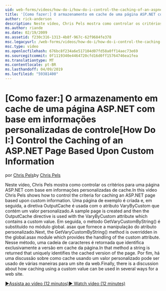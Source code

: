 ```yaml
---
uid: web-forms/videos/how-do-i/how-do-i-control-the-caching-of-an-aspnet-page-based-upon-custom-information
title: '[Como fazer:] O armazenamento em cache de uma página ASP.NET com base em informações personalizadas de controle | Microsoft Docs'
author: rick-anderson
description: Neste vídeo, Chris Pels mostra como controlar os critérios para uma página ASP.NET com base em informações personalizadas de cache. Uma página de exemplo é criada e, em seguida, ão....
ms.author: riande
ms.date: 02/19/2009
ms.assetid: f230c316-1313-4b8f-967c-62f9684fe378
msc.legacyurl: /web-forms/videos/how-do-i/how-do-i-control-the-caching-of-an-aspnet-page-based-upon-custom-information
msc.type: video
ms.openlocfilehash: 676bc8f234a6e517104d07fd58a0ff14aec73e69
ms.sourcegitcommit: 0f1119340e4464720cfd16d0ff15764746ea1fea
ms.translationtype: MT
ms.contentlocale: pt-BR
ms.lasthandoff: 04/09/2019
ms.locfileid: "59381400"
---
```

# <a name="how-do-i-control-the-caching-of-an-aspnet-page-based-upon-custom-information"></a><span data-ttu-id="77960-104">[Como fazer:] O armazenamento em cache de uma página ASP.NET com base em informações personalizadas de controle</span><span class="sxs-lookup"><span data-stu-id="77960-104">[How Do I:] Control the Caching of an ASP.NET Page Based Upon Custom Information</span></span>

<span data-ttu-id="77960-105">por [Chris Pels](https://twitter.com/chrispels)</span><span class="sxs-lookup"><span data-stu-id="77960-105">by [Chris Pels](https://twitter.com/chrispels)</span></span>

<span data-ttu-id="77960-106">Neste vídeo, Chris Pels mostra como controlar os critérios para uma página ASP.NET com base em informações personalizadas de cache.</span><span class="sxs-lookup"><span data-stu-id="77960-106">In this video Chris Pels shows how to control the criteria for caching an ASP.NET page based upon custom information.</span></span> <span data-ttu-id="77960-107">Uma página de exemplo é criada e, em seguida, a diretiva OutputCache é usada com o atributo VaryByCustom que contém um valor personalizado.</span><span class="sxs-lookup"><span data-stu-id="77960-107">A sample page is created and then the OutputCache directive is used with the VaryByCustom attribute which contains a custom value.</span></span> <span data-ttu-id="77960-108">Em seguida, o método GetVaryCustomByString() é substituído no módulo global. asax que fornece a manipulação do atributo personalizado.</span><span class="sxs-lookup"><span data-stu-id="77960-108">Next, the GetVaryCustomByString() method is overridden in the global.asax module which provides the handling of the custom attribute.</span></span> <span data-ttu-id="77960-109">Nesse método, uma cadeia de caracteres é retornada que identifica exclusivamente a versão em cache da página.</span><span class="sxs-lookup"><span data-stu-id="77960-109">In that method a string is returned that uniquely identifies the cached version of the page.</span></span> <span data-ttu-id="77960-110">Por fim, há uma discussão sobre como cache usando um valor personalizado pode ser usado de várias maneiras para um site da web.</span><span class="sxs-lookup"><span data-stu-id="77960-110">Finally, there is a discussion about how caching using a custom value can be used in several ways for a web site.</span></span>

[<span data-ttu-id="77960-111">&#9654;Assista ao vídeo (12 minutos)</span><span class="sxs-lookup"><span data-stu-id="77960-111">&#9654; Watch video (12 minutes)</span></span>](https://channel9.msdn.com/Blogs/ASP-NET-Site-Videos/how-do-i-control-the-caching-of-an-aspnet-page-based-upon-custom-information)
